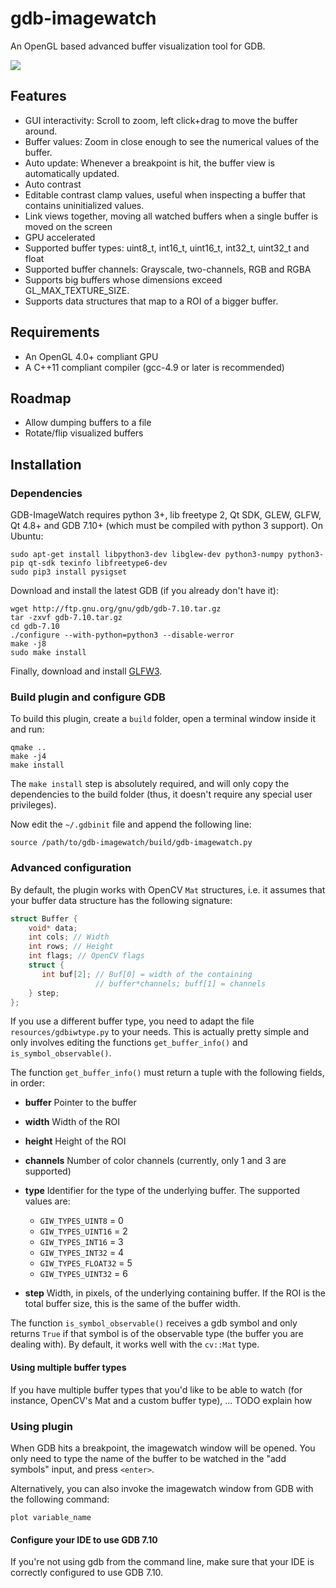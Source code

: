 # gdb-imagewatch
An OpenGL based advanced buffer visualization tool for GDB.

![](https://raw.githubusercontent.com/csantosbh/gdb-imagewatch/master/doc/sample_window.png)

## Features

* GUI interactivity: Scroll to zoom, left click+drag to move the buffer around.
* Buffer values: Zoom in close enough to see the numerical values of the
  buffer.
* Auto update: Whenever a breakpoint is hit, the buffer view is automatically
  updated.
* Auto contrast
* Editable contrast clamp values, useful when inspecting a buffer that contains
  uninitialized values.
* Link views together, moving all watched buffers when a single buffer is moved
  on the screen
* GPU accelerated
* Supported buffer types: uint8_t, int16_t, uint16_t, int32_t, uint32_t and float
* Supported buffer channels: Grayscale, two-channels, RGB and RGBA
* Supports big buffers whose dimensions exceed GL_MAX_TEXTURE_SIZE.
* Supports data structures that map to a ROI of a bigger buffer.

## Requirements

 * An OpenGL 4.0+ compliant GPU
 * A C++11 compliant compiler (gcc-4.9 or later is recommended)

## Roadmap

* Allow dumping buffers to a file
* Rotate/flip visualized buffers

## Installation

### Dependencies

GDB-ImageWatch requires python 3+, lib freetype 2, Qt SDK, GLEW, GLFW, Qt 4.8+ and GDB 7.10+
(which must be compiled with python 3 support). On Ubuntu:

    sudo apt-get install libpython3-dev libglew-dev python3-numpy python3-pip qt-sdk texinfo libfreetype6-dev
    sudo pip3 install pysigset

Download and install the latest GDB (if you already don't have it):

    wget http://ftp.gnu.org/gnu/gdb/gdb-7.10.tar.gz
    tar -zxvf gdb-7.10.tar.gz
    cd gdb-7.10
    ./configure --with-python=python3 --disable-werror
    make -j8
    sudo make install

Finally, download and install [GLFW3][1].

### Build plugin and configure GDB

To build this plugin, create a `build` folder, open a terminal window inside it
and run:

    qmake ..
    make -j4
    make install

The `make install` step is absolutely required, and will only copy the
dependencies to the build folder (thus, it doesn't require any special user
privileges).

Now edit the `~/.gdbinit` file and append the following line: 

    source /path/to/gdb-imagewatch/build/gdb-imagewatch.py



### Advanced configuration

By default, the plugin works with OpenCV `Mat` structures, i.e. it assumes that
your buffer data structure has the following signature:

```cpp
struct Buffer {
    void* data;
    int cols; // Width
    int rows; // Height
    int flags; // OpenCV flags
    struct {
       int buf[2]; // Buf[0] = width of the containing
                   // buffer*channels; buff[1] = channels
    } step;
};
```

If you use a different buffer type, you need to adapt the file
`resources/gdbiwtype.py` to your needs. This is actually pretty simple and only
involves editing the functions `get_buffer_info()` and
`is_symbol_observable()`.

The function `get_buffer_info()` must return a tuple with the following fields,
in order:

 * **buffer** Pointer to the buffer
 * **width**  Width of the ROI
 * **height** Height of the ROI 
 * **channels** Number of color channels (currently, only 1 and 3 are
   supported)
 * **type** Identifier for the type of the underlying buffer. The supported
   values are:
   * `GIW_TYPES_UINT8` = 0
   * `GIW_TYPES_UINT16` = 2
   * `GIW_TYPES_INT16` = 3
   * `GIW_TYPES_INT32` = 4
   * `GIW_TYPES_FLOAT32` = 5
   * `GIW_TYPES_UINT32` = 6

 * **step** Width, in pixels, of the underlying containing buffer. If the ROI
   is the total buffer size, this is the same of the buffer width.

The function `is_symbol_observable()` receives a gdb symbol and only returns
`True` if that symbol is of the observable type (the buffer you are dealing
with). By default, it works well with the `cv::Mat` type.

#### Using multiple buffer types

If you have multiple buffer types that you'd like to be able to watch (for instance, OpenCV's Mat and a custom buffer type), ... TODO explain how

### Using plugin

When GDB hits a breakpoint, the imagewatch window will be opened. You only need
to type the name of the buffer to be watched in the "add symbols" input, and
press `<enter>`.

Alternatively, you can also invoke the imagewatch window from GDB with the
following command:

    plot variable_name

#### Configure your IDE to use GDB 7.10

If you're not using gdb from the command line, make sure that your IDE is
correctly configured to use GDB 7.10.


[1]: http://www.glfw.org/
